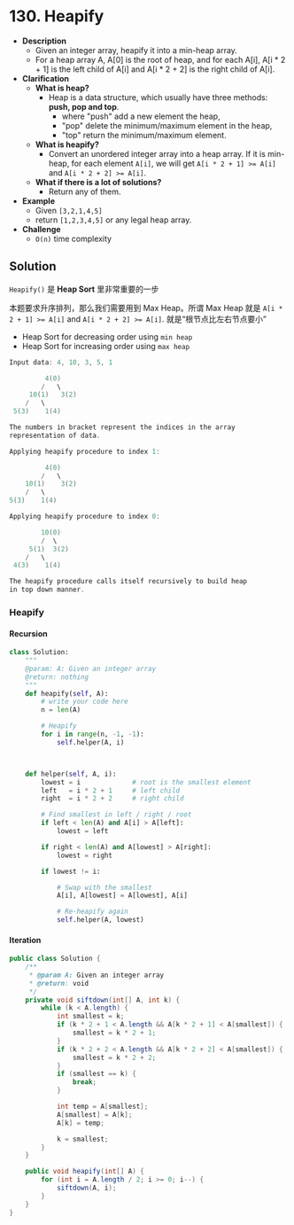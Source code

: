# 130. Heapify

- **Description**
    - Given an integer array, heapify it into a min-heap array.
    - For a heap array A, A[0] is the root of heap, and for each A[i], A[i * 2 + 1] is the left child of A[i] and A[i * 2 + 2] is the right child of A[i].
- **Clarification**
    - **What is heap?**
        - Heap is a data structure, which usually have three methods: **push, pop and top**.
            - where "push" add a new element the heap,
            - "pop" delete the minimum/maximum element in the heap,
            - "top" return the minimum/maximum element.
    - **What is heapify?**
        - Convert an unordered integer array into a heap array. If it is min-heap, for each element `A[i]`, we will get `A[i * 2 + 1] >= A[i]` and `A[i * 2 + 2] >= A[i]`.
    - **What if there is a lot of solutions?**
        - Return any of them.
- **Example**
    - Given `[3,2,1,4,5]`
    - return `[1,2,3,4,5]` or any legal heap array.
- **Challenge**
    - `O(n)` time complexity


## Solution

`Heapify()` 是 **Heap Sort** 里非常重要的一步


本题要求升序排列，那么我们需要用到 Max Heap。所谓 Max Heap 就是 `A[i * 2 + 1] >= A[i]` and `A[i * 2 + 2] >= A[i]`. 就是“根节点比左右节点要小”

- Heap Sort for decreasing order using `min heap`
- Heap Sort for increasing order using `max heap`

```c
Input data: 4, 10, 3, 5, 1

         4(0)
        /   \
     10(1)   3(2)
    /   \
 5(3)    1(4)

The numbers in bracket represent the indices in the array
representation of data.

Applying heapify procedure to index 1:

         4(0)
        /   \
    10(1)    3(2)
    /   \
5(3)    1(4)

Applying heapify procedure to index 0:

        10(0)
        /  \
     5(1)  3(2)
    /   \
 4(3)    1(4)

The heapify procedure calls itself recursively to build heap
in top down manner.
```



### Heapify

#### Recursion

```python
class Solution:
    """
    @param: A: Given an integer array
    @return: nothing
    """
    def heapify(self, A):
        # write your code here
        n = len(A)

        # Heapify
        for i in range(n, -1, -1):
            self.helper(A, i)



    def helper(self, A, i):
        lowest = i             # root is the smallest element
        left   = i * 2 + 1     # left child
        right  = i * 2 + 2     # right child

        # Find smallest in left / right / root
        if left < len(A) and A[i] > A[left]:
            lowest = left

        if right < len(A) and A[lowest] > A[right]:
            lowest = right

        if lowest != i:

            # Swap with the smallest
            A[i], A[lowest] = A[lowest], A[i]

            # Re-heapify again
            self.helper(A, lowest)
```


#### Iteration

```java
public class Solution {
    /**
     * @param A: Given an integer array
     * @return: void
     */
    private void siftdown(int[] A, int k) {
        while (k < A.length) {
            int smallest = k;
            if (k * 2 + 1 < A.length && A[k * 2 + 1] < A[smallest]) {
                smallest = k * 2 + 1;
            }
            if (k * 2 + 2 < A.length && A[k * 2 + 2] < A[smallest]) {
                smallest = k * 2 + 2;
            }
            if (smallest == k) {
                break;
            }

            int temp = A[smallest];
            A[smallest] = A[k];
            A[k] = temp;

            k = smallest;
        }
    }

    public void heapify(int[] A) {
        for (int i = A.length / 2; i >= 0; i--) {
            siftdown(A, i);
        }
    }
}
```
